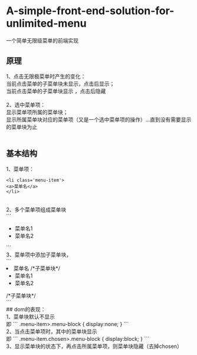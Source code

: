 # A-simple-front-end-solution-for-unlimited-menu
一个简单无限级菜单的前端实现 


## 原理
1、点击无限极菜单时产生的变化：<br>
当前点击菜单的子菜单块未显示，点击后显示；<br>
当前点击菜单的子菜单块显示 ，点击后隐藏<br>
<br>
2、选中菜单项：<br>
显示菜单项所属的菜单块；<br>
显示所属菜单块对应的菜单项（又是一个选中菜单项的操作）...直到没有需要显示的菜单块为止<br>
<br>
## 基本结构
1、菜单项：<br>
```
<li class='menu-item'>
<a>菜单名</a>
</li>
``` 
<br>
2、多个菜单项组成菜单块<br>
```
<ul class='menu-block'>
 <li  class='menu-item'><a>菜单名1<a/></li>
 <li  class='menu-item'><a>菜单名2<a/></li>
</ul>
``` 
<br>
3、菜单项中添加子菜单块，<br>
```
<li class='menu-item'>
<a>菜单名<a/>
/*子菜单块*/
<ul class='menu-block'>
 <li  class='menu-item'><a>菜单名1<a/></li>
 <li  class='menu-item'><a>菜单名2<a/></li>
</ul>
/*子菜单块*/
</li>
``` 
<br>
## dom的表现：
<br>
1、菜单块默认不显示<br>
即
```
.menu-item>.menu-block
{
display:none;
}
``` 
<br>
2、当点击菜单项时，其中的菜单块显示<br>
即 
```
.menu-item.chosen>.menu-block
{
display:block;
}
``` 
<br>
3、显示菜单块的状态下，再点击所属菜单项，则菜单块隐藏（去掉chosen）


 
